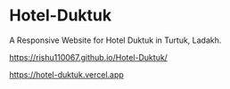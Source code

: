 # Hotel-Duktuk

A Responsive Website for Hotel Duktuk in Turtuk, Ladakh.

https://rishu110067.github.io/Hotel-Duktuk/

https://hotel-duktuk.vercel.app

